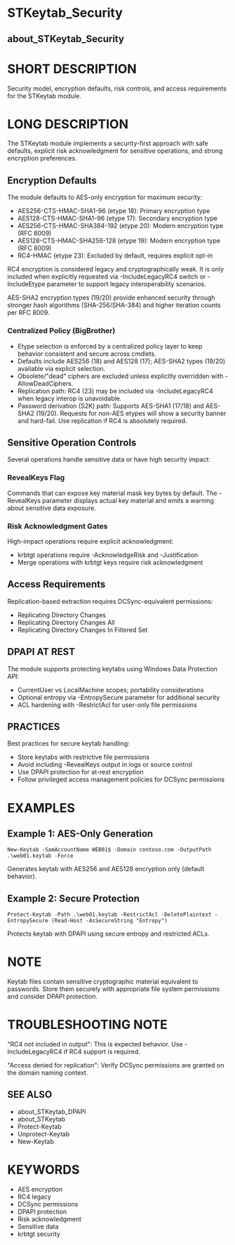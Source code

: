 # STKeytab_Security
## about_STKeytab_Security

# SHORT DESCRIPTION
Security model, encryption defaults, risk controls, and access requirements for the STKeytab module.

# LONG DESCRIPTION
The STKeytab module implements a security-first approach with safe defaults, explicit risk acknowledgment for sensitive operations, and strong encryption preferences.

## Encryption Defaults
The module defaults to AES-only encryption for maximum security:

- AES256-CTS-HMAC-SHA1-96 (etype 18): Primary encryption type
- AES128-CTS-HMAC-SHA1-96 (etype 17): Secondary encryption type
- AES256-CTS-HMAC-SHA384-192 (etype 20): Modern encryption type (RFC 8009)
- AES128-CTS-HMAC-SHA256-128 (etype 19): Modern encryption type (RFC 8009)
- RC4-HMAC (etype 23): Excluded by default, requires explicit opt-in

RC4 encryption is considered legacy and cryptographically weak. It is only included when explicitly requested via -IncludeLegacyRC4 switch or -IncludeEtype parameter to support legacy interoperability scenarios.

AES-SHA2 encryption types (19/20) provide enhanced security through stronger hash algorithms (SHA-256/SHA-384) and higher iteration counts per RFC 8009.

### Centralized Policy (BigBrother)
- Etype selection is enforced by a centralized policy layer to keep behavior consistent and secure across cmdlets.
- Defaults include AES256 (18) and AES128 (17); AES-SHA2 types (19/20) available via explicit selection.
- Obsolete/"dead" ciphers are excluded unless explicitly overridden with -AllowDeadCiphers.
- Replication path: RC4 (23) may be included via -IncludeLegacyRC4 when legacy interop is unavoidable.
- Password derivation (S2K) path: Supports AES-SHA1 (17/18) and AES-SHA2 (19/20). Requests for non-AES etypes will show a security banner and hard-fail. Use replication if RC4 is absolutely required.

## Sensitive Operation Controls
Several operations handle sensitive data or have high security impact:

### RevealKeys Flag
Commands that can expose key material mask key bytes by default. The -RevealKeys parameter displays actual key material and emits a warning about sensitive data exposure.

### Risk Acknowledgment Gates
High-impact operations require explicit acknowledgment:
- krbtgt operations require -AcknowledgeRisk and -Justification
- Merge operations with krbtgt keys require risk acknowledgment

## Access Requirements
Replication-based extraction requires DCSync-equivalent permissions:
- Replicating Directory Changes
- Replicating Directory Changes All
- Replicating Directory Changes In Filtered Set

## DPAPI AT REST
The module supports protecting keytabs using Windows Data Protection API:
- CurrentUser vs LocalMachine scopes; portability considerations
- Optional entropy via -EntropySecure parameter for additional security
- ACL hardening with -RestrictAcl for user-only file permissions

## PRACTICES
Best practices for secure keytab handling:
- Store keytabs with restrictive file permissions
- Avoid including -RevealKeys output in logs or source control
- Use DPAPI protection for at-rest encryption
- Follow privileged access management policies for DCSync permissions

# EXAMPLES
## Example 1: AES-Only Generation
```
New-Keytab -SamAccountName WEB01$ -Domain contoso.com -OutputPath .\web01.keytab -Force
```

Generates keytab with AES256 and AES128 encryption only (default behavior).

## Example 2: Secure Protection
```
Protect-Keytab -Path .\web01.keytab -RestrictAcl -DeletePlaintext -EntropySecure (Read-Host -AsSecureString "Entropy")
```

Protects keytab with DPAPI using secure entropy and restricted ACLs.

# NOTE
Keytab files contain sensitive cryptographic material equivalent to passwords. Store them securely with appropriate file system permissions and consider DPAPI protection.

# TROUBLESHOOTING NOTE
"RC4 not included in output": This is expected behavior. Use -IncludeLegacyRC4 if RC4 support is required.

"Access denied for replication": Verify DCSync permissions are granted on the domain naming context.

## SEE ALSO
- about_STKeytab_DPAPI
- about_STKeytab
- Protect-Keytab
- Unprotect-Keytab
- New-Keytab

# KEYWORDS
- AES encryption
- RC4 legacy
- DCSync permissions
- DPAPI protection
- Risk acknowledgment
- Sensitive data
- krbtgt security
